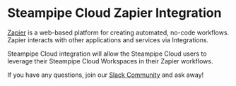 # Steampipe Cloud Zapier Integration

[Zapier](https://zapier.com/) is a web-based platform for creating automated, no-code workflows. Zapier interacts with other applications and services via Integrations.

Steampipe Cloud integration will allow the Steampipe Cloud users to leverage their Steampipe Cloud Workspaces in their Zapier workflows.

If you have any questions, join our [Slack Community](https://steampipe.io/community/join) and ask away!
